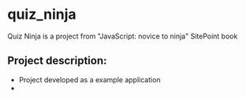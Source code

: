 # quiz_ninja
Quiz Ninja is a project from "JavaScript: novice to ninja" SitePoint book
## Project description:
<ul>
<li>Project developed as a example application</li>
<li></li>
</ul>

